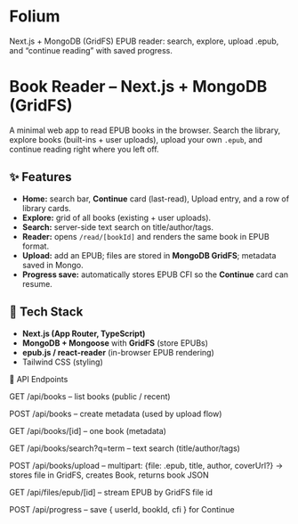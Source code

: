 # Folium
Next.js + MongoDB (GridFS) EPUB reader: search, explore, upload .epub, and “continue reading” with saved progress.

# Book Reader – Next.js + MongoDB (GridFS)

A minimal web app to read EPUB books in the browser. Search the library, explore books (built-ins + user uploads), upload your own `.epub`, and continue reading right where you left off.

## ✨ Features
- **Home:** search bar, **Continue** card (last-read), Upload entry, and a row of library cards.
- **Explore:** grid of all books (existing + user uploads).
- **Search:** server-side text search on title/author/tags.
- **Reader:** opens `/read/[bookId]` and renders the same book in EPUB format.
- **Upload:** add an EPUB; files are stored in **MongoDB GridFS**; metadata saved in Mongo.
- **Progress save:** automatically stores EPUB CFI so the **Continue** card can resume.

## 🧰 Tech Stack
- **Next.js (App Router, TypeScript)**
- **MongoDB + Mongoose** with **GridFS** (store EPUBs)
- **epub.js / react-reader** (in-browser EPUB rendering)
- Tailwind CSS (styling)

🔌 API Endpoints

GET /api/books – list books (public / recent)

POST /api/books – create metadata (used by upload flow)

GET /api/books/[id] – one book (metadata)

GET /api/books/search?q=term – text search (title/author/tags)

POST /api/books/upload – multipart: {file: .epub, title, author, coverUrl?}
→ stores file in GridFS, creates Book, returns book JSON

GET /api/files/epub/[id] – stream EPUB by GridFS file id

POST /api/progress – save { userId, bookId, cfi } for Continue
